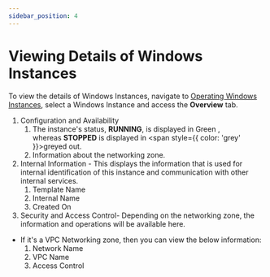 ```yaml
---
sidebar_position: 4
---
```

# Viewing Details of Windows Instances

To view the details of Windows Instances, navigate to [Operating Windows Instances](AboutWindowsInstances), select a Windows Instance and access the **Overview** tab.

1. Configuration and Availability
    1. The instance's status, **RUNNING**, is displayed in <span class="green">Green </span>, whereas **STOPPED** is displayed in <span style={{ color: 'grey' }}>greyed</span> out.
    2. Information about the networking zone.
2. Internal Information - This displays the information that is used for internal identification of this instance and communication with other internal services.
    1. Template Name
    2. Internal Name
    3. Created On
3. Security and Access Control- Depending on the networking zone, the information and operations will be available here.
-  If it's a VPC Networking zone, then you can view the below information:
    1. Network Name
    2. VPC Name
    3. Access Control






